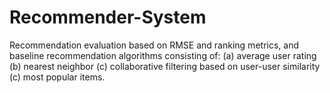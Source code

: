 # Recommender-System

Recommendation evaluation based on RMSE and ranking metrics, and baseline recommendation algorithms consisting of:
(a) average user rating
(b) nearest neighbor
(c) collaborative filtering based on user-user similarity
(c) most popular items.
